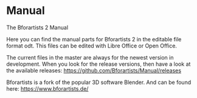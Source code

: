 # Manual
The Bforartists 2 Manual

Here you can find the manual parts for Bforartists 2 in the editable file format odt. This files can be edited with Libre Office or Open Office.

The current files in the master are always for the newest version in development. When you look for the release versions, then have a look at the available releases: https://github.com/Bforartists/Manual/releases

Bforartists is a fork of the popular 3D software Blender. And can be found here: https://www.bforartists.de/
